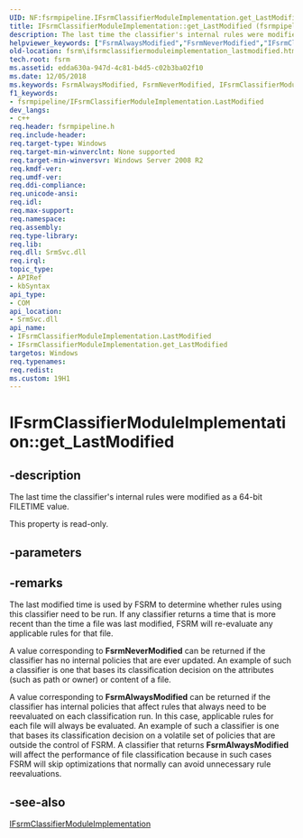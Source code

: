 ```yaml
---
UID: NF:fsrmpipeline.IFsrmClassifierModuleImplementation.get_LastModified
title: IFsrmClassifierModuleImplementation::get_LastModified (fsrmpipeline.h)
description: The last time the classifier's internal rules were modified as a 64-bit FILETIME value.
helpviewer_keywords: ["FsrmAlwaysModified","FsrmNeverModified","IFsrmClassifierModuleImplementation interface [File Server Resource Manager]","LastModified property","IFsrmClassifierModuleImplementation.LastModified","IFsrmClassifierModuleImplementation.get_LastModified","IFsrmClassifierModuleImplementation::LastModified","IFsrmClassifierModuleImplementation::get_LastModified","LastModified property [File Server Resource Manager]","LastModified property [File Server Resource Manager]","IFsrmClassifierModuleImplementation interface","fs.ifsrmclassifiermoduleimplementation_lastmodified","fsrm.ifsrmclassifiermoduleimplementation_lastmodified","fsrmpipeline/IFsrmClassifierModuleImplementation::LastModified","fsrmpipeline/IFsrmClassifierModuleImplementation::get_LastModified","get_LastModified"]
old-location: fsrm\ifsrmclassifiermoduleimplementation_lastmodified.htm
tech.root: fsrm
ms.assetid: edda630a-947d-4c81-b4d5-c02b3ba02f10
ms.date: 12/05/2018
ms.keywords: FsrmAlwaysModified, FsrmNeverModified, IFsrmClassifierModuleImplementation interface [File Server Resource Manager],LastModified property, IFsrmClassifierModuleImplementation.LastModified, IFsrmClassifierModuleImplementation.get_LastModified, IFsrmClassifierModuleImplementation::LastModified, IFsrmClassifierModuleImplementation::get_LastModified, LastModified property [File Server Resource Manager], LastModified property [File Server Resource Manager],IFsrmClassifierModuleImplementation interface, fs.ifsrmclassifiermoduleimplementation_lastmodified, fsrm.ifsrmclassifiermoduleimplementation_lastmodified, fsrmpipeline/IFsrmClassifierModuleImplementation::LastModified, fsrmpipeline/IFsrmClassifierModuleImplementation::get_LastModified, get_LastModified
f1_keywords:
- fsrmpipeline/IFsrmClassifierModuleImplementation.LastModified
dev_langs:
- c++
req.header: fsrmpipeline.h
req.include-header: 
req.target-type: Windows
req.target-min-winverclnt: None supported
req.target-min-winversvr: Windows Server 2008 R2
req.kmdf-ver: 
req.umdf-ver: 
req.ddi-compliance: 
req.unicode-ansi: 
req.idl: 
req.max-support: 
req.namespace: 
req.assembly: 
req.type-library: 
req.lib: 
req.dll: SrmSvc.dll
req.irql: 
topic_type:
- APIRef
- kbSyntax
api_type:
- COM
api_location:
- SrmSvc.dll
api_name:
- IFsrmClassifierModuleImplementation.LastModified
- IFsrmClassifierModuleImplementation.get_LastModified
targetos: Windows
req.typenames: 
req.redist: 
ms.custom: 19H1
---
```


# IFsrmClassifierModuleImplementation::get_LastModified


## -description


The last time the classifier's internal rules were modified as a 64-bit FILETIME value.

This property is read-only.


## -parameters


## -remarks



The last modified time is used by FSRM to determine whether rules using this classifier need to be run. If any classifier returns a time that is more recent than the time a file was last modified, FSRM will re-evaluate any applicable rules for that file.

A value corresponding to <b>FsrmNeverModified</b> can be returned if the classifier has no internal policies that are ever updated. An example of such a classifier is one that bases its classification decision on the attributes (such as path or owner) or content of a file.

A value corresponding to <b>FsrmAlwaysModified</b> can be returned if the classifier has internal policies that affect rules that always need to be reevaluated on each classification run. In this case, applicable rules for each file will always be evaluated. An example of such a classifier is one that bases its classification decision on a volatile set of policies that are outside the control of FSRM. A classifier that returns <b>FsrmAlwaysModified</b> will affect the performance of file classification because in such cases FSRM will skip optimizations that normally can avoid unnecessary rule reevaluations.




## -see-also




<a href="https://docs.microsoft.com/previous-versions/windows/desktop/api/fsrmpipeline/nn-fsrmpipeline-ifsrmclassifiermoduleimplementation">IFsrmClassifierModuleImplementation</a>
 

 


